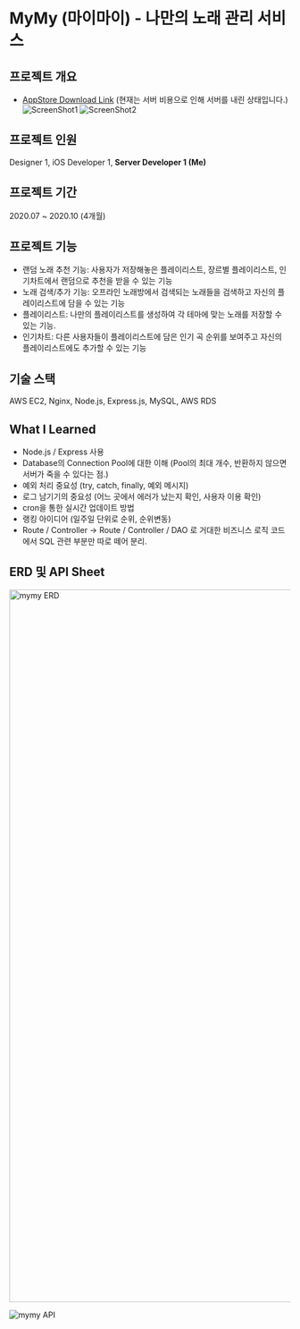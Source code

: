 # MyMy (마이마이) - 나만의 노래 관리 서비스 

## 프로젝트 개요
- [AppStore Download Link](https://apps.apple.com/kr/app/%EB%A7%88%EC%9D%B4%EB%A7%88%EC%9D%B4/id1536895731)
(현재는 서버 비용으로 인해 서버를 내린 상태입니다.)
![ScreenShot1](https://user-images.githubusercontent.com/43839938/156963592-d33e842f-8f06-443b-bd3a-8f4d145da4b1.png)
![ScreenShot2](https://user-images.githubusercontent.com/43839938/156963632-b73f8508-5db0-4b79-9e87-2cd0a38ad98b.png)

## 프로젝트 인원
Designer 1, iOS Developer 1, **Server Developer 1 (Me)**

## 프로젝트 기간
2020.07 ~ 2020.10 (4개월)

## 프로젝트 기능
- 랜덤 노래 추천 기능: 사용자가 저장해놓은 플레이리스트, 장르별 플레이리스트, 인기차트에서 랜덤으로 추천을 받을 수 있는 기능
- 노래 검색/추가 기능: 오프라인 노래방에서 검색되는 노래들을 검색하고 자신의 플레이리스트에 담을 수 있는 기능
- 플레이리스트: 나만의 플레이리스트를 생성하여 각 테마에 맞는 노래를 저장할 수 있는 기능.
- 인기차트: 다른 사용자들이 플레이리스트에 담은 인기 곡 순위를 보여주고 자신의 플레이리스트에도 추가할 수 있는 기능

## 기술 스택
AWS EC2, Nginx, Node.js, Express.js, MySQL, AWS RDS

## What I Learned
- Node.js / Express 사용
- Database의 Connection Pool에 대한 이해 (Pool의 최대 개수, 반환하지 않으면 서버가 죽을 수 있다는 점.)
- 예외 처리 중요성 (try, catch, finally, 예외 메시지)
- 로그 남기기의 중요성 (어느 곳에서 에러가 났는지 확인, 사용자 이용 확인)
- cron을 통한 실시간 업데이트 방법
- 랭킹 아이디어 (일주일 단위로 순위, 순위변동)
- Route / Controller → Route / Controller / DAO 로 거대한 비즈니스 로직 코드에서 SQL 관련 부분만 따로 떼어 분리.

## ERD 및 API Sheet
<img width="1275" alt="mymy ERD" src="https://user-images.githubusercontent.com/43839938/156964120-abd70903-46fb-4684-a8f0-247799c99fa4.png">

![mymy API](https://user-images.githubusercontent.com/43839938/156964114-c4985a10-0db5-4688-91b9-e0d40b7b5507.png)
